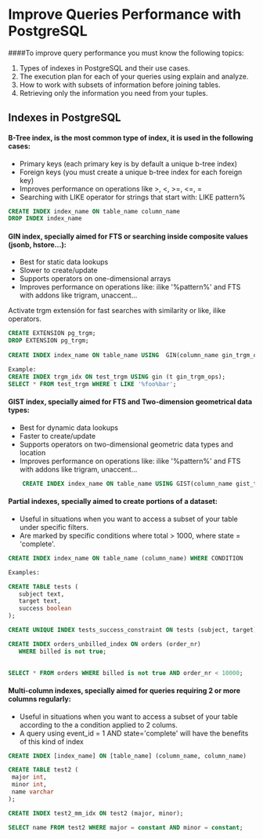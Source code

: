 
Improve Queries Performance with PostgreSQL
===================

####To improve query performance you must know the following topics:
 1. Types of indexes in PostgreSQL and their use cases.
 2. The execution plan for each of your queries using explain and analyze.
 3. How to work with subsets of information before joining tables.
 4. Retrieving only the information you need from your tuples.


Indexes in PostgreSQL
-------------

#### B-Tree index, is the most common type of index, it is used in the following cases:

- Primary keys (each primary key is by default a unique b-tree index)
- Foreign keys (you must create a unique b-tree index for each foreign key)
- Improves performance on operations like >, <, >=, <=, =
- Searching with LIKE operator for strings that start with: LIKE pattern%    

```sql
CREATE INDEX index_name ON table_name column_name
DROP INDEX index_name
```

#### GIN index, specially aimed for FTS or searching inside composite values (jsonb, hstore...):
- Best for static data lookups
- Slower to create/update
- Supports operators on one-dimensional arrays
- Improves performance on operations like: ilike '%pattern%' and FTS with addons like trigram, unaccent...


Activate trgm extensión for fast searches with similarity or like, ilike operators.
 
 ```sql
 CREATE EXTENSION pg_trgm;
 DROP EXTENSION pg_trgm;
    
 CREATE INDEX index_name ON table_name USING  GIN(column_name gin_trgm_ops)

 Example:
 CREATE INDEX trgm_idx ON test_trgm USING gin (t gin_trgm_ops);
 SELECT * FROM test_trgm WHERE t LIKE '%foo%bar';
 ```

#### GIST index, specially aimed for FTS and Two-dimension geometrical data types:
- Best for dynamic data lookups
- Faster to create/update
- Supports operators on two-dimensional geometric data types and location
- Improves performance on operations like: ilike '%pattern%' and FTS with addons like trigram, unaccent...

```sql
    CREATE INDEX index_name ON table_name USING GIST(column_name gist_trgm_ops)
```

#### Partial indexes, specially aimed to create portions of a dataset:
- Useful in situations when you want to access a subset of your table under specific filters.
- Are marked by specific conditions where total > 1000, where state = 'complete'.

 ```sql
CREATE INDEX index_name ON table_name (column_name) WHERE CONDITION

Examples:

CREATE TABLE tests (
    subject text,
    target text,
    success boolean
);

CREATE UNIQUE INDEX tests_success_constraint ON tests (subject, target) WHERE success;

CREATE INDEX orders_unbilled_index ON orders (order_nr)
    WHERE billed is not true;

    
SELECT * FROM orders WHERE billed is not true AND order_nr < 10000;
```

#### Multi-column indexes, specially aimed for queries requiring 2 or more columns regularly:

- Useful in situations when you want to access a subset of your table according to the a condition applied to 2 colums.
- A query using event_id = 1 AND state='complete' will have the benefits of this kind of index

 ```sql
CREATE INDEX [index_name] ON [table_name] (column_name, column_name)

CREATE TABLE test2 (
  major int,
  minor int,
  name varchar
);

CREATE INDEX test2_mm_idx ON test2 (major, minor);

SELECT name FROM test2 WHERE major = constant AND minor = constant;
 ```
